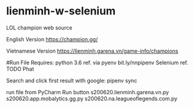 # lienminh-w-selenium
LOL champion web source

English Version
https://champion.gg/

Vietnamese Version
https://lienminh.garena.vn/game-info/champions

#Run File
Requires:
python 3.6 ref. via pyenv bit.ly/nnpipenv
Selenium ref. TODO Phat

Search and click first result with google:
pipenv sync

run file from PyCharm Run button
s200620.lienminh.garena.vn.py
s200620.app.mobalytics.gg.py
s200620.na.leagueoflegends.com.py
